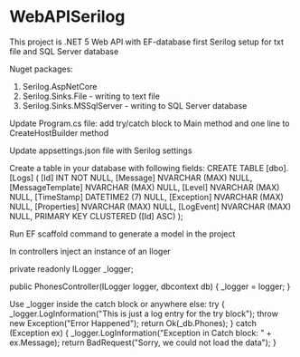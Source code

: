 # WebAPISerilog
This project is .NET 5 Web API with EF-database first
Serilog setup for txt file and SQL Server database

Nuget packages:
1. Serilog.AspNetCore
2. Serilog.Sinks.File - writing to text file
3. Serilog.Sinks.MSSqlServer - writing to SQL Server database

Update Program.cs file: add try/catch block to Main method and one line
to CreateHostBuilder method

Update appsettings.json file with Serilog settings

Create a table in your database with following fields:
CREATE TABLE [dbo].[Logs] (
    [Id]              INT            NOT NULL,
    [Message]         NVARCHAR (MAX) NULL,
    [MessageTemplate] NVARCHAR (MAX) NULL,
    [Level]           NVARCHAR (MAX) NULL,
    [TimeStamp]       DATETIME2 (7)  NULL,
    [Exception]       NVARCHAR (MAX) NULL,
    [Properties]      NVARCHAR (MAX) NULL,
    [LogEvent]        NVARCHAR (MAX) NULL,
    PRIMARY KEY CLUSTERED ([Id] ASC)
);

Run EF scaffold command to generate a model in the project

In controllers inject an instance of an Iloger

private readonly ILogger<PhonesController> _logger;
  
 public PhonesController(ILogger<PhonesController> logger, dbcontext db)
 {
    _logger = logger;
 } 
  
 Use _logger inside the catch block or anywhere else:
  try
            {                
                _logger.LogInformation("This is just a log entry for the try block");
                throw new Exception("Error Happened");
                return Ok(_db.Phones);
            }
            catch (Exception ex)
            {
                _logger.LogInformation("Exception in Catch block: " + ex.Message);
                return BadRequest("Sorry, we could not load the data");
            }
